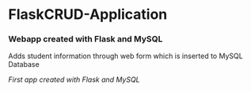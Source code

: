 # FlaskCRUD-Application

### Webapp created with Flask and MySQL 

Adds student information through web form which is inserted to MySQL Database

_First app created with Flask and MySQL_

